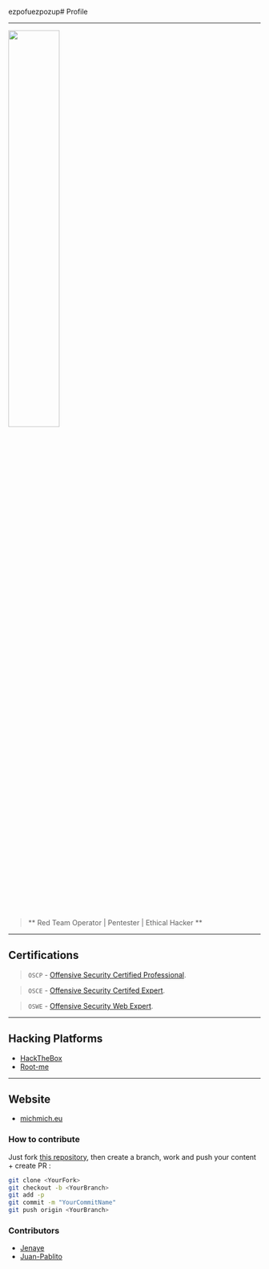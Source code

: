 ezpofuezpozup# Profile

---


<img src="/assets/images/logo_dark.png" data-canonical-src="/assets/images/logo_dark.png" width="45%"/>

> ** Red Team Operator | Pentester | Ethical Hacker **

---

## Certifications
> `OSCP` - [Offensive Security Certified Professional](https://www.offensive-security.com/pwk-oscp/).

> `OSCE` - [Offensive Security Certifed Expert](https://www.offensive-security.com/pen300-osep/).

> `OSWE` - [Offensive Security Web Expert](https://www.offensive-security.com/awae-oswe/).

---

## Hacking Platforms
- [HackTheBox](https://www.hackthebox.eu/profile/38480)
- [Root-me](https://www.root-me.org/michmich-51168)

---

## Website
- [michmich.eu](https://michmich.eu)

### How to contribute

Just fork [this repository](https://github.com/michmich1000/Cheatsheets), then create a branch, work and push your content + create PR :

```bash
git clone <YourFork>
git checkout -b <YourBranch>
git add -p
git commit -m "YourCommitName"
git push origin <YourBranch>
```

### Contributors

- [Jenaye](https://github.com/jenaye)
- [Juan-Pablito](https://github.com/juan-pablito)
